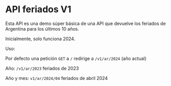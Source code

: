 # API feriados V1

Esta API es una demo súper básica de una API que devuelve los feriados de Argentina para los últimos 10 años.

Inicialmente, solo funciona 2024.

Uso:

Por defecto una petición `GET` a `/` redirige a 
`/v1/ar/2024` (año actual)

Año:
`/v1/ar/2023` feriados de 2023

Año y mes:
`v1/ar/2024/04` feriados de abril 2024

